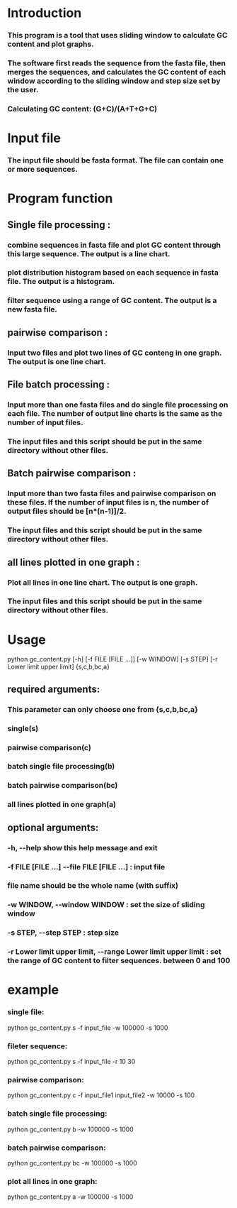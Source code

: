 # Introduction

### This program is a tool that uses sliding window to calculate GC content and plot graphs.
### The software first reads the sequence from the fasta file, then merges the sequences, and calculates the GC content of each window according to the sliding window and step size set by the user.

### Calculating GC content: (G+C)/(A+T+G+C)

# Input file
### The input file should be fasta format. The file can contain one or more sequences.


# Program function
## Single file processing :
### combine sequences in fasta file and plot GC content through this large sequence. The output is a line chart.
### plot distribution histogram based on each sequence in fasta file. The output is a histogram.
### filter sequence using a range of GC content. The output is a new fasta file.

## pairwise comparison : 
### Input two files and plot two lines of GC conteng in one graph. The output is one line chart. 

## File batch processing :
### Input more than one fasta files and do single file processing on each file. The number of output line charts is the same as the number of input files.
### The input files and this script should be put in the same directory without other files.

## Batch pairwise comparison :
### Input more than two fasta files and pairwise comparison on these files. If the number of input files is n, the number of output files should be [n*(n-1)]/2.
### The input files and this script should be put in the same directory without other files.

## all lines plotted in one graph :
### Plot all lines in one line chart. The output is one graph.
### The input files and this script should be put in the same directory without other files.


# Usage
python gc_content.py [-h] [-f FILE [FILE ...]] [-w WINDOW] [-s STEP]
                      [-r Lower limit upper limit]
                      {s,c,b,bc,a}

## required arguments:
### This parameter can only choose one from {s,c,b,bc,a}
### single(s)
### pairwise comparison(c)
### batch single file processing(b)
### batch pairwise comparison(bc) 
### all lines plotted in one graph(a)

## optional arguments:
###   -h, --help show this help message and exit
###   -f FILE [FILE ...] --file FILE [FILE ...] : input file
### 			file name should be the whole name (with suffix)
###   -w WINDOW, --window WINDOW : set the size of sliding window
###   -s STEP, --step STEP : step size
###   -r Lower limit upper limit, --range Lower limit upper limit : set the range of GC content to filter sequences. between 0 and 100

# example
### single file:
python gc_content.py s -f input_file -w 100000 -s 1000
### fileter sequence:
python gc_content.py s -f input_file -r 10 30


### pairwise comparison:
python gc_content.py c -f input_file1 input_file2 -w 10000 -s 100

### batch single file processing:
python gc_content.py b -w 100000 -s 1000

### batch pairwise comparison:
python gc_content.py bc -w 100000 -s 1000

### plot all lines in one graph:
python gc_content.py a -w 100000 -s 1000



